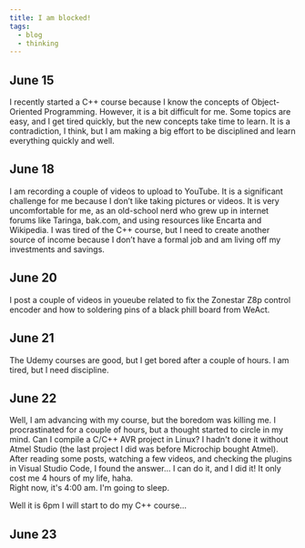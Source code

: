 ```yaml
---
title: I am blocked!
tags: 
  - blog
  - thinking   
---
```



## June 15 
I recently started a C++ course because I know the concepts of Object-Oriented Programming. However, it is a bit difficult for me. Some topics are easy, and I get tired quickly, but the new concepts take time to learn. It is a contradiction, I think, but I am making a big effort to be disciplined and learn everything quickly and well.

## June 18
I am recording a couple of videos to upload to YouTube. It is a significant challenge for me because I don’t like taking pictures or videos. It is very uncomfortable for me, as an old-school nerd who grew up in internet forums like Taringa, bak.com, and using resources like Encarta and Wikipedia.
I was tired of the C++ course, but I need to create another source of income because I don’t have a formal job and am living off my investments and savings.

## June 20 
I post a couple of videos in youeube related to fix the Zonestar Z8p control encoder and how to soldering pins of a black phill board from WeAct.

## June 21
The Udemy courses are good, but I get bored after a couple of hours. I am tired, but I need discipline.

## June 22
Well, I am advancing with my course, but the boredom was killing me. I procrastinated for a couple of hours, but a thought started to circle in my mind. Can I compile a C/C++ AVR project in Linux? I hadn't done it without Atmel Studio (the last project I did was before Microchip bought Atmel). After reading some posts, watching a few videos, and checking the plugins in Visual Studio Code, I found the answer... I can do it, and I did it! It only cost me 4 hours of my life, haha.    
Right now, it's 4:00 am. I'm going to sleep.

Well it is 6pm I will start to do my C++ course...
## June 23

